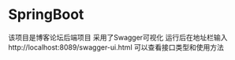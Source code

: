 # SpringBoot



该项目是博客论坛后端项目  采用了Swagger可视化 运行后在地址栏输入http://localhost:8089/swagger-ui.html 可以查看接口类型和使用方法
